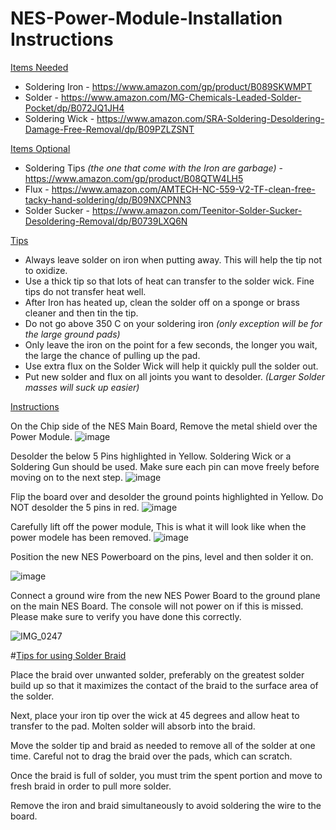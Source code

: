 # NES-Power-Module-Installation Instructions

<ins>Items Needed</ins> 
- Soldering Iron - https://www.amazon.com/gp/product/B089SKWMPT
- Solder - https://www.amazon.com/MG-Chemicals-Leaded-Solder-Pocket/dp/B072JQ1JH4
- Soldering Wick - https://www.amazon.com/SRA-Soldering-Desoldering-Damage-Free-Removal/dp/B09PZLZSNT

<ins>Items Optional </ins> 
- Soldering Tips *(the one that come with the Iron are garbage)* - https://www.amazon.com/gp/product/B08QTW4LH5
- Flux - https://www.amazon.com/AMTECH-NC-559-V2-TF-clean-free-tacky-hand-soldering/dp/B09NXCPNN3
- Solder Sucker - https://www.amazon.com/Teenitor-Solder-Sucker-Desoldering-Removal/dp/B0739LXQ6N

<ins>Tips</ins> 
- Always leave solder on iron when putting away. This will help the tip not to oxidize.
- Use a thick tip so that lots of heat can transfer to the solder wick.  Fine tips do not transfer heat well.
- After Iron has heated up, clean the solder off on a sponge or brass cleaner and then tin the tip.
- Do not go above 350 C on your soldering iron *(only exception will be for the large ground pads)*
- Only leave the iron on the point for a few seconds, the longer you wait, the large the chance of pulling up the pad.
- Use extra flux on the Solder Wick will help it quickly pull the solder out.
- Put new solder and flux on all joints you want to desolder.  *(Larger Solder masses will suck up easier)*

<ins>Instructions</ins> 

On the Chip side of the NES Main Board, Remove the metal shield over the Power Module.
![image](https://user-images.githubusercontent.com/70423454/179368982-04ed1b5e-bc62-4a36-ac7c-b79a2b427261.png)


Desolder the below 5 Pins highlighted in Yellow.  Soldering Wick or a Soldering Gun should be used.
Make sure each pin can move freely before moving on to the next step.
![image](https://user-images.githubusercontent.com/70423454/179365288-df28e6d7-2bf9-40c6-be32-d42333c60d89.png)


Flip the board over and desolder the ground points highlighted in Yellow.  Do NOT desolder the 5 pins in red.
![image](https://user-images.githubusercontent.com/70423454/179365236-274d3eb5-2d6a-498c-834b-30d47d30f796.png)


Carefully lift off the power module, This is what it will look like when the power modele has been removed.
![image](https://user-images.githubusercontent.com/70423454/179368675-d41f29fc-1e22-4ef6-8a11-f49b31867e8f.png)


Position the new NES Powerboard on the pins, level and then solder it on.

![image](https://user-images.githubusercontent.com/70423454/179365084-cbc2710f-7526-4f7e-9ab1-cdfcf5b4c739.png)



Connect a ground wire from the new NES Power Board to the ground plane on the main NES Board.
The console will not power on if this is missed.  Please make sure to verify you have done this correctly.


![IMG_0247](https://user-images.githubusercontent.com/70423454/179426140-07c47ddd-48ca-4ac5-9abc-8f7afbc0ae5d.JPG)


#<ins>Tips for using Solder Braid</ins>


Place the braid over unwanted solder, preferably on the greatest solder build up so that it maximizes the contact of the braid to the surface area of the solder.

Next, place your iron tip over the wick at 45 degrees and allow heat to transfer to the pad. Molten solder will absorb into the braid.

Move the solder tip and braid as needed to remove all of the solder at one time. Careful not to drag the braid over the pads, which can scratch.

Once the braid is full of solder, you must trim the spent portion and move to fresh braid in order to pull more solder. 

Remove the iron and braid simultaneously to avoid soldering the wire to the board.
